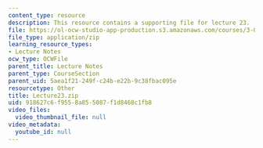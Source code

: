 ```yaml
---
content_type: resource
description: This resource contains a supporting file for lecture 23.
file: https://ol-ocw-studio-app-production.s3.amazonaws.com/courses/3-016-mathematics-for-materials-scientists-and-engineers-fall-2005/918627c6f9558a855087f1d8468c1fb8_Lecture23.zip
file_type: application/zip
learning_resource_types:
- Lecture Notes
ocw_type: OCWFile
parent_title: Lecture Notes
parent_type: CourseSection
parent_uid: 5aea1f21-249f-c24b-e22b-9c38fbac095e
resourcetype: Other
title: Lecture23.zip
uid: 918627c6-f955-8a85-5087-f1d8468c1fb8
video_files:
  video_thumbnail_file: null
video_metadata:
  youtube_id: null
---
```

